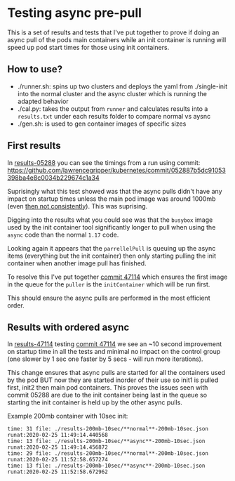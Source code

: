 # Testing async pre-pull 

This is a set of results and tests that I've put together to prove if doing an async pull of the pods main containers while an init container is running will speed up pod start times for those using init containers. 

## How to use?

- ./runner.sh: spins up two clusters and deploys the yaml from ./single-init into the normal cluster and the async cluster which is running the adapted behavior
- ./cal.py: takes the output from `runner` and calculates results into a `results.txt` under each results folder to compare normal vs aysnc
- ./gen.sh: is used to gen container images of specific sizes

## First results

In [results-05288](./results-05288) you can see the timings from a run using commit: https://github.com/lawrencegripper/kubernetes/commit/052887b5dc91053398ba4e8c0034b229674c1a34 

Suprisingly what this test showed was that the async pulls didn't have any impact on startup times unless the main pod image was around 1000mb (even [then not consistently](results-05288/gcrresults/results-1000mb-10sec/results.txt)). This was suprising. 

Digging into the results what you could see was that the `busybox` image used by the init container tool significantly longer to pull when using the `async` code than the normal `1.17` code. 

Looking again it appears that the `parrellelPull` is queuing up the async items (everything but the init container) then only starting pulling the init container when another image pull has finished. 

To resolve this I've put together [commit 47114](https://github.com/lawrencegripper/kubernetes/commit/471141b2e1e70a7e0c99ef14c4ea92b4797eb9e7) which ensures the first image in the queue for the `puller` is the `initContainer` which will be run first. 

This should ensure the async pulls are performed in the most efficient order. 

## Results with ordered async 

In [results-47114](./results-47114) testing [commit 47114](https://github.com/lawrencegripper/kubernetes/commit/471141b2e1e70a7e0c99ef14c4ea92b4797eb9e7) we see an ~10 second improvement on startup time in all the tests and minimal no impact on the control group (one slower by 1 sec one faster by 5 secs - will run more iterations). 

This change ensures that async pulls are started for all the containers used by the pod BUT now they are started inorder of their use so init1 is pulled first, init2 then main pod containers. This proves the issues seen with commit 05288 are due to the init container being last in the queue so starting the init container is held up by the other async pulls. 

Example 200mb container with 10sec init:
```
time: 31 file: ./results-200mb-10sec/**normal**-200mb-10sec.json runat:2020-02-25 11:49:14.440568
time: 13 file: ./results-200mb-10sec/**async**-200mb-10sec.json runat:2020-02-25 11:49:14.456872
time: 29 file: ./results-200mb-10sec/**normal**-200mb-10sec.json runat:2020-02-25 11:52:58.657274
time: 13 file: ./results-200mb-10sec/**async**-200mb-10sec.json runat:2020-02-25 11:52:58.672962
```